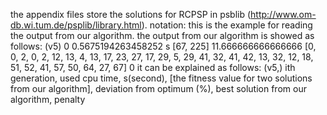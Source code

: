 the appendix files store the solutions for RCPSP in psblib (http://www.om-db.wi.tum.de/psplib/library.html).
notation: this is the example for reading the output from our algorithm.
the output from our algorithm is showed as follows:
(v5) 0 0.5675194263458252 s [67, 225] 11.666666666666666 [0, 0, 2, 0, 2, 12, 13, 4, 13, 17, 23, 27, 17, 29, 5, 29, 41, 32, 41, 42, 13, 32, 12, 18, 51, 52, 41, 57, 50, 64, 27, 67] 0
it can be explained as follows:
(v5,) ith generation, used cpu time, s(second), [the fitness value for two solutions from our algorithm], deviation from optimum (%), best solution from our algorithm, penalty 
